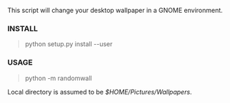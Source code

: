 This script will change your desktop wallpaper in a GNOME environment.

### INSTALL

> python setup.py install --user

### USAGE

> python -m randomwall

Local directory is assumed to be *$HOME/Pictures/Wallpapers*.
